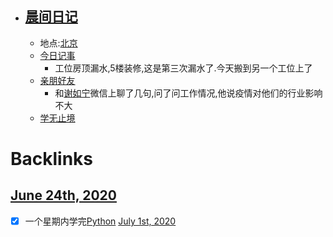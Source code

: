 - ## [晨间日记](<晨间日记.md>)
    - 地点:[北京](<北京.md>)
    - [今日记事](<今日记事.md>)
        - 工位房顶漏水,5楼装修,这是第三次漏水了.今天搬到另一个工位上了
    - [亲朋好友](<亲朋好友.md>)
        - 和[谢如宁](<谢如宁.md>)微信上聊了几句,问了问工作情况,他说疫情对他们的行业影响不大
    - [学无止境](<学无止境.md>)

# Backlinks
## [June 24th, 2020](<June 24th, 2020.md>)
- [x] 一个星期内学完[Python](<Python.md>) [July 1st, 2020](<July 1st, 2020.md>)

